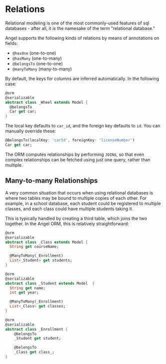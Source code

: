 # Relations

Relational modeling is one of the most commonly-used features of sql databases -
after all, it *is* the namesake of the term "relational database."

Angel supports the following kinds of relations by means of annotations on fields:

* `@hasOne` (one-to-one)
* `@hasMany` (one-to-many)
* `@belongsTo` (one-to-one)
* `@manyToMany` (many-to-many)

By default, the keys for columns are inferred automatically.
In the following case:

```dart
@orm
@serializable
abstract class _Wheel extends Model {
  @belongsTo
  Car get car;
}
```

The local key defaults to `car_id`, and the foreign key defaults to `id`.
You can manually override these:

```dart
@BelongsTo(localKey: 'carId', foreignKey: 'licenseNumber')
Car get car;
```

The ORM computes relationships by performing `JOIN`s, so that even complex relationships can be fetched using just one query, rather than multiple.

## Many-to-many Relationships

A very common situation that occurs when using relational databases is where two tables may be bound to multiple copies of each other. For example, in a school database, each student could be registered to multiple classes, and each class could have multiple students taking it.

This is typically handled by creating a third table, which joins the two together. In the Angel ORM, this is relatively straightforward:

```dart
@orm
@serializable
abstract class _Class extends Model {
  String get courseName;

  @ManyToMany(_Enrollment)
  List<_Student> get students;
}

@orm
@serializable
abstract class _Student extends Model  {
  String get name;
  int get year;

  @ManyToMany(_Enrollment)
  List<_Class> get classes;
}

@orm
@serializable
abstract class _Enrollment {
    @belongsTo
    _Student get student;

    @belongsTo
    _Class get class_;
}
```

